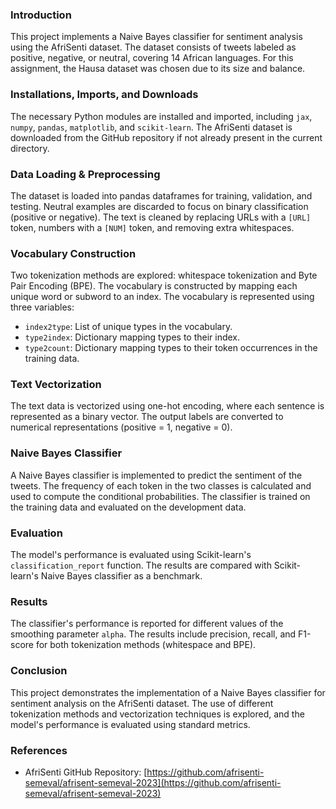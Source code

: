 ### Introduction
This project implements a Naive Bayes classifier for sentiment analysis using the AfriSenti dataset. The dataset consists of tweets labeled as positive, negative, or neutral, covering 14 African languages. For this assignment, the Hausa dataset was chosen due to its size and balance.

### Installations, Imports, and Downloads
The necessary Python modules are installed and imported, including `jax`, `numpy`, `pandas`, `matplotlib`, and `scikit-learn`. The AfriSenti dataset is downloaded from the GitHub repository if not already present in the current directory.

### Data Loading & Preprocessing
The dataset is loaded into pandas dataframes for training, validation, and testing. Neutral examples are discarded to focus on binary classification (positive or negative). The text is cleaned by replacing URLs with a `[URL]` token, numbers with a `[NUM]` token, and removing extra whitespaces.

### Vocabulary Construction
Two tokenization methods are explored: whitespace tokenization and Byte Pair Encoding (BPE). The vocabulary is constructed by mapping each unique word or subword to an index. The vocabulary is represented using three variables:
- `index2type`: List of unique types in the vocabulary.
- `type2index`: Dictionary mapping types to their index.
- `type2count`: Dictionary mapping types to their token occurrences in the training data.

### Text Vectorization
The text data is vectorized using one-hot encoding, where each sentence is represented as a binary vector. The output labels are converted to numerical representations (positive = 1, negative = 0).

### Naive Bayes Classifier
A Naive Bayes classifier is implemented to predict the sentiment of the tweets. The frequency of each token in the two classes is calculated and used to compute the conditional probabilities. The classifier is trained on the training data and evaluated on the development data.

### Evaluation
The model's performance is evaluated using Scikit-learn's `classification_report` function. The results are compared with Scikit-learn's Naive Bayes classifier as a benchmark.

### Results
The classifier's performance is reported for different values of the smoothing parameter `alpha`. The results include precision, recall, and F1-score for both tokenization methods (whitespace and BPE).

### Conclusion
This project demonstrates the implementation of a Naive Bayes classifier for sentiment analysis on the AfriSenti dataset. The use of different tokenization methods and vectorization techniques is explored, and the model's performance is evaluated using standard metrics.

### References
- AfriSenti GitHub Repository: [https://github.com/afrisenti-semeval/afrisent-semeval-2023](https://github.com/afrisenti-semeval/afrisent-semeval-2023)
